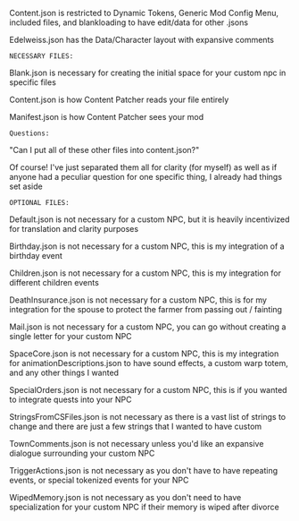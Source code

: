 Content.json is restricted to Dynamic Tokens, Generic Mod Config Menu, included files, and blankloading to have edit/data for other .jsons

Edelweiss.json has the Data/Character layout with expansive comments


	NECESSARY FILES:

Blank.json is necessary for creating the initial space for your custom npc in specific files
	
Content.json is how Content Patcher reads your file entirely
	
Manifest.json is how Content Patcher sees your mod


	Questions:

"Can I put all of these other files into content.json?"
	
Of course! I've just separated them all for clarity (for myself) as well as if anyone had a peculiar question for one specific thing, I already had things set aside


	OPTIONAL FILES:

Default.json is not necessary for a custom NPC, but it is heavily incentivized for translation and clarity purposes
	
Birthday.json is not necessary for a custom NPC, this is my integration of a birthday event
	
Children.json is not necessary for a custom NPC, this is my integration for different children events
	
DeathInsurance.json is not necessary for a custom NPC, this is for my integration for the spouse to protect the farmer from passing out / fainting
	
Mail.json is not necessary for a custom NPC, you can go without creating a single letter for your custom NPC
	
SpaceCore.json is not necessary for a custom NPC, this is my integration for animationDescriptions.json to have sound effects, a custom warp totem, and any other things I wanted
	
SpecialOrders.json is not necessary for a custom NPC, this is if you wanted to integrate quests into your NPC
	
StringsFromCSFiles.json is not necessary as there is a vast list of strings to change and there are just a few strings that I wanted to have custom
	
TownComments.json is not necessary unless you'd like an expansive dialogue surrounding your custom NPC

TriggerActions.json is not necessary as you don't have to have repeating events, or special tokenized events for your NPC

WipedMemory.json is not necessary as you don't need to have specialization for your custom NPC if their memory is wiped after divorce
